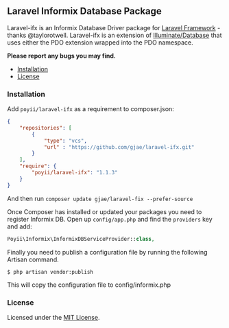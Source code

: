 ## Laravel Informix Database Package

Laravel-ifx is an Informix Database Driver package for [Laravel Framework](http://laravel.com/) - thanks @taylorotwell. Laravel-ifx is an extension of [Illuminate/Database](https://github.com/illuminate/database) that uses either the PDO extension wrapped into the PDO namespace.

**Please report any bugs you may find.**

- [Installation](#installation)
- [License](#license)

### Installation

Add `poyii/laravel-ifx` as a requirement to composer.json:

```json
{
    "repositories": [
        {
            "type": "vcs",
            "url" : "https://github.com/gjae/laravel-ifx.git"
        }
    ],
    "require": {
        "poyii/laravel-ifx": "1.1.3"
    }
}
```
And then run `composer update gjae/laravel-fix --prefer-source`

Once Composer has installed or updated your packages you need to register Informix DB. Open up `config/app.php` and find
the `providers` key and add:

```php
Poyii\Informix\InformixDBServiceProvider::class,
```

Finally you need to publish a configuration file by running the following Artisan command.

```terminal
$ php artisan vendor:publish
```
This will copy the configuration file to config/informix.php


### License

Licensed under the [MIT License](http://cheeaun.mit-license.org/).